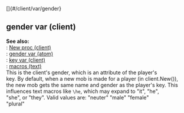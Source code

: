 []{#/client/var/gender}    
## gender var (client)    
**See also:**    
:   [New proc (client)](/ref/client/proc/New)    
:   [gender var (atom)](/ref/atom/var/gender)    
:   [key var (client)](/ref/client/var/key)    
:   [macros (text)](/ref/DM/text/macros)    
This is the client\'s gender, which is an attribute of the player\'s    
key. By default, when a new mob is made for a player (in client.New()),    
the new mob gets the same name and gender as the player\'s key. This    
influences text macros like `\he`, which may expand to \"it\", \"he\",    
\"she\", or \"they\". Valid values are: \"neuter\" \"male\" \"female\"    
\"plural\"  